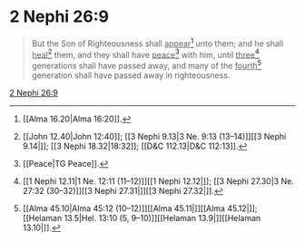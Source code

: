 # 2 Nephi 26:9

> But the Son of Righteousness shall <u>appear</u>[^a] unto them; and he shall <u>heal</u>[^b] them, and they shall have <u>peace</u>[^c] with him, until <u>three</u>[^d] generations shall have passed away, and many of the <u>fourth</u>[^e] generation shall have passed away in righteousness.

[2 Nephi 26:9](https://www.churchofjesuschrist.org/study/scriptures/bofm/2-ne/26?lang=eng&id=p9#p9)


[^a]: [[Alma 16.20|Alma 16:20]].  
[^b]: [[John 12.40|John 12:40]]; [[3 Nephi 9.13|3 Ne. 9:13 (13–14)]][[3 Nephi 9.14|]]; [[3 Nephi 18.32|18:32]]; [[D&C 112.13|D&C 112:13]].  
[^c]: [[Peace|TG Peace]].  
[^d]: [[1 Nephi 12.11|1 Ne. 12:11 (11–12)]][[1 Nephi 12.12|]]; [[3 Nephi 27.30|3 Ne. 27:32 (30–32)]][[3 Nephi 27.31|]][[3 Nephi 27.32|]].  
[^e]: [[Alma 45.10|Alma 45:12 (10–12)]][[Alma 45.11|]][[Alma 45.12|]]; [[Helaman 13.5|Hel. 13:10 (5, 9–10)]][[Helaman 13.9|]][[Helaman 13.10|]].  
